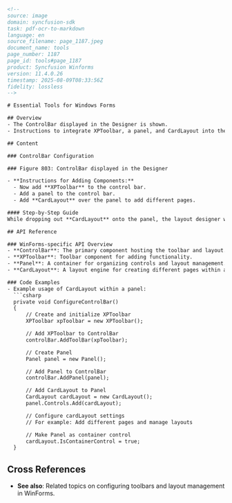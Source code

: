```html
<!-- 
source: image
domain: syncfusion-sdk
task: pdf-ocr-to-markdown
language: en
source_filename: page_1187.jpeg
document_name: tools
page_number: 1187
page_id: tools#page_1187
product: Syncfusion Winforms
version: 11.4.0.26
timestamp: 2025-08-09T08:33:56Z
fidelity: lossless
-->

# Essential Tools for Windows Forms

## Overview
- The ControlBar displayed in the Designer is shown.
- Instructions to integrate XPToolbar, a panel, and CardLayout into the ControlBar.

## Content

### ControlBar Configuration

### Figure 803: ControlBar displayed in the Designer

- **Instructions for Adding Components:**
  - Now add **XPToolbar** to the control bar.
  - Add a panel to the control bar.
  - Add **CardLayout** over the panel to add different pages.

#### Step-by-Step Guide
While dropping out **CardLayout** onto the panel, the layout designer window will open, asking whether to make **panel1** as container control. Click 'Yes' and continue.

## API Reference

### WinForms-specific API Overview
- **ControlBar**: The primary component hosting the toolbar and layout.
- **XPToolbar**: Toolbar component for adding functionality.
- **Panel**: A container for organizing controls and layout management.
- **CardLayout**: A layout engine for creating different pages within a panel.

### Code Examples
- Example usage of CardLayout within a panel:
  ```csharp
  private void ConfigureControlBar()
  {
      // Create and initialize XPToolbar
      XPToolbar xpToolbar = new XPToolbar();

      // Add XPToolbar to ControlBar
      controlBar.AddToolBar(xpToolbar);

      // Create Panel
      Panel panel = new Panel();

      // Add Panel to ControlBar
      controlBar.AddPanel(panel);

      // Add CardLayout to Panel
      CardLayout cardLayout = new CardLayout();
      panel.Controls.Add(cardLayout);

      // Configure cardLayout settings
      // For example: Add different pages and manage layouts

      // Make Panel as container control
      cardLayout.IsContainerControl = true;
  }
  ```

## Cross References
- **See also**: Related topics on configuring toolbars and layout management in WinForms.

<!-- tags: [windows forms, control bar, xptoolbar, cardlayout, panel, syncfusion] keywords: [controlbar configuration, layout management, winforms, cardlayout] -->
```